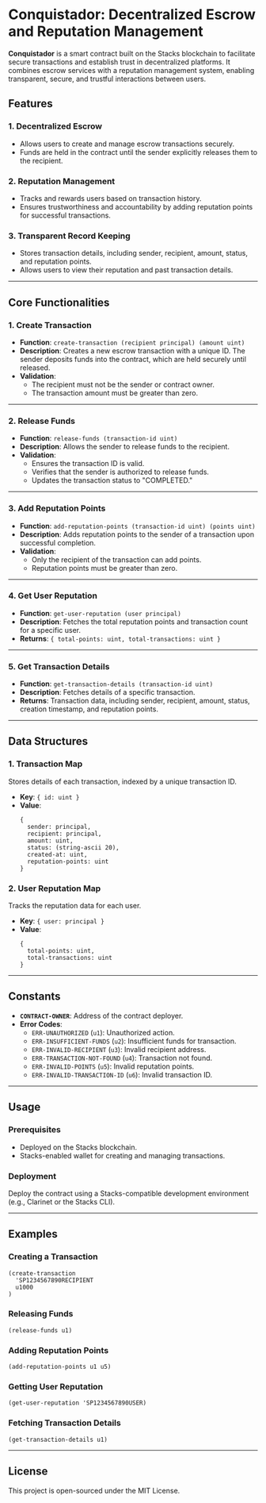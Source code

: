 # Conquistador: Decentralized Escrow and Reputation Management

**Conquistador** is a smart contract built on the Stacks blockchain to facilitate secure transactions and establish trust in decentralized platforms. It combines escrow services with a reputation management system, enabling transparent, secure, and trustful interactions between users.

## Features

### 1. **Decentralized Escrow**
- Allows users to create and manage escrow transactions securely.
- Funds are held in the contract until the sender explicitly releases them to the recipient.

### 2. **Reputation Management**
- Tracks and rewards users based on transaction history.
- Ensures trustworthiness and accountability by adding reputation points for successful transactions.

### 3. **Transparent Record Keeping**
- Stores transaction details, including sender, recipient, amount, status, and reputation points.
- Allows users to view their reputation and past transaction details.

---

## Core Functionalities

### 1. **Create Transaction**
- **Function**: `create-transaction (recipient principal) (amount uint)`
- **Description**: Creates a new escrow transaction with a unique ID. The sender deposits funds into the contract, which are held securely until released.
- **Validation**:
  - The recipient must not be the sender or contract owner.
  - The transaction amount must be greater than zero.

---

### 2. **Release Funds**
- **Function**: `release-funds (transaction-id uint)`
- **Description**: Allows the sender to release funds to the recipient.
- **Validation**:
  - Ensures the transaction ID is valid.
  - Verifies that the sender is authorized to release funds.
  - Updates the transaction status to "COMPLETED."

---

### 3. **Add Reputation Points**
- **Function**: `add-reputation-points (transaction-id uint) (points uint)`
- **Description**: Adds reputation points to the sender of a transaction upon successful completion.
- **Validation**:
  - Only the recipient of the transaction can add points.
  - Reputation points must be greater than zero.

---

### 4. **Get User Reputation**
- **Function**: `get-user-reputation (user principal)`
- **Description**: Fetches the total reputation points and transaction count for a specific user.
- **Returns**: `{ total-points: uint, total-transactions: uint }`

---

### 5. **Get Transaction Details**
- **Function**: `get-transaction-details (transaction-id uint)`
- **Description**: Fetches details of a specific transaction.
- **Returns**: Transaction data, including sender, recipient, amount, status, creation timestamp, and reputation points.

---

## Data Structures

### **1. Transaction Map**
Stores details of each transaction, indexed by a unique transaction ID.
- **Key**: `{ id: uint }`
- **Value**:
  ```clarity
  {
    sender: principal,
    recipient: principal,
    amount: uint,
    status: (string-ascii 20),
    created-at: uint,
    reputation-points: uint
  }
  ```

### **2. User Reputation Map**
Tracks the reputation data for each user.
- **Key**: `{ user: principal }`
- **Value**:
  ```clarity
  {
    total-points: uint,
    total-transactions: uint
  }
  ```

---

## Constants

- **`CONTRACT-OWNER`**: Address of the contract deployer.
- **Error Codes**:
  - `ERR-UNAUTHORIZED` (`u1`): Unauthorized action.
  - `ERR-INSUFFICIENT-FUNDS` (`u2`): Insufficient funds for transaction.
  - `ERR-INVALID-RECIPIENT` (`u3`): Invalid recipient address.
  - `ERR-TRANSACTION-NOT-FOUND` (`u4`): Transaction not found.
  - `ERR-INVALID-POINTS` (`u5`): Invalid reputation points.
  - `ERR-INVALID-TRANSACTION-ID` (`u6`): Invalid transaction ID.

---

## Usage

### Prerequisites
- Deployed on the Stacks blockchain.
- Stacks-enabled wallet for creating and managing transactions.

### Deployment
Deploy the contract using a Stacks-compatible development environment (e.g., Clarinet or the Stacks CLI).

---

## Examples

### **Creating a Transaction**
```clarity
(create-transaction 
  'SP1234567890RECIPIENT
  u1000
)
```

### **Releasing Funds**
```clarity
(release-funds u1)
```

### **Adding Reputation Points**
```clarity
(add-reputation-points u1 u5)
```

### **Getting User Reputation**
```clarity
(get-user-reputation 'SP1234567890USER)
```

### **Fetching Transaction Details**
```clarity
(get-transaction-details u1)
```

---

## License
This project is open-sourced under the MIT License.
